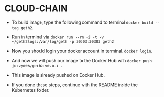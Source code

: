 # CLOUD-CHAIN

 - To build image, type the following command to terminal ``` docker build --tag geth2 ```.
 
 - Run in terminal via ``` docker run --rm -i -t -v ~/geth2logs:/var/log/geth -p 30303:30303 geth2 ```
 
 - Now you should login your docker account in terminal. ``` docker login ```.
 
 - And now we will push our image to the Docker Hub with ``` docker push jozzy008/geth2:v0.0.1  ```.
 
 - This image is already pushed on Docker Hub.
 
 - If you done these steps, continue with the README inside the Kubernetes folder.


